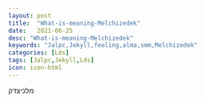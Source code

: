 ```yaml
---
layout: post
title:  "What-is-meaning-Melchizedek"
date:   2021-06-25
desc: "What-is-meaning-Melchizedek"
keywords: "Jalpc,Jekyll,feeling,alma,smm,Melchizedek"
categories: [Lds]
tags: [Jalpc,Jekyll,Lds]
icon: icon-html
---
```

מלכיצדק
